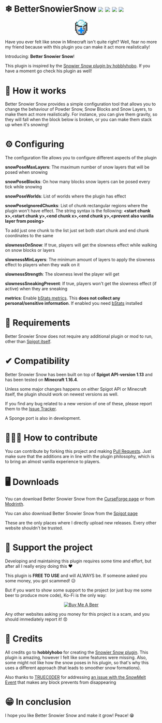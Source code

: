 # ❄ BetterSnowierSnow ![](https://img.shields.io/badge/Release-1.4-yellow) [![](https://img.shields.io/badge/Minecraft-1.20.4-success)](https://minecraft.net/) [![](http://cf.way2muchnoise.eu/full_446813_downloads.svg)](https://www.curseforge.com/minecraft/bukkit-plugins/better-snowier-snow) [![](https://img.shields.io/modrinth/dt/E1q92r8V)](https://modrinth.com/plugin/better-snowier-snow)



<p align="center"><img align="center" style="width:10%; height:10%;" src="logo.png" alt="Better Snowier Snow Logo"/></p>

Have you ever felt like snow in Minecraft isn't quite right? Well, fear no more my friend because with this plugin you can make it act more realistically!

Introducing: **Better Snowier Snow**!

This plugin is inspired by the [Snowier Snow plugin by hobblyhobo](https://www.spigotmc.org/resources/snowiersnow.72213/). If you have a moment go check
his plugin as well!

# 🔧 How it works
Better Snowier Snow provides a simple configuration tool that allows you to change the behaviour of Powder Snow, Snow Blocks and Snow Layers, to make them act more realistically.
For instance, you can give them gravity, so they will fall when the block below is broken, or you can make them stack up when it's snowing!

# ⚙ Configuring
The configuration file allows you to configure different aspects of the plugin

**snowPoseMaxLayers**: The maximum number of snow layers that will be posed when snowing

**snowPoseBlocks**: On how many blocks snow layers can be posed every tick while snowing

**snowPoseWorlds**: List of worlds where the plugin has effect

**snowPoseIgnoredChunks**: List of chunk rectangular regions where the plugin won't have effect.
The string syntax is the following: **&lt;start chunk x&gt;,&lt;start chunk y&gt;,&lt;end chunk x&gt;,&lt;end chunk y&gt;,&lt;prevent also vanilla layer from posing&gt;**

To add just one chunk to the list just set both start chunk and end chunk coordinates to the same

**slownessOnSnow**: If true, players will get the slowness effect while walking on snow blocks or layers

**slownessMinLayers**: The minimum amount of layers to apply the slowness effect to players when they walk on it

**slownessStrength**: The slowness level the player will get

**slownessSneakingPrevent**: If true, players won't get the slowness effect (if active) when they are sneaking

**metrics**: Enable [bStats metrics](https://bstats.org/plugin/bukkit/Better%20Snowier%20Snow/9912). This **does not collect any personal/sensitive information**. If enabled you need [bStats](https://bstats.org/) installed

# 📜 Requirements
Better Snowier Snow does not require any additional plugin or mod to run, other than [Spigot itself](https://www.spigotmc.org/).

# ✔ Compatibility
Better Snowier Snow has been built on top of **Spigot API-version 1.13** and has been tested on **Minecraft 1.16.4**.

Unless some major changes happens on either Spigot API or Minecraft itself, the plugin should work on newest versions as well.

If you find any bug related to a new version of one of these, please report them to the [Issue Tracker](https://github.com/JimiIT92/BetterSnowierSnow/issues).

A Sponge port is also in development.

# 👨🏼‍💻 How to contribute
You can contribute by forking this project and making [Pull Requests](https://github.com/JimiIT92/BetterSnowierSnow/pulls). Just make sure
that the additions are in line with the plugin philosophy, which is to bring an almost vanilla experience to players.


# 🖥 Downloads

You can download Better Snowier Snow from the [CurseForge page](https://www.curseforge.com/minecraft/bukkit-plugins/better-snowier-snow) or from [Modrinth](https://modrinth.com/plugin/better-snowier-snow/versions).

You can also download Better Snowier Snow from the [Spigot page](https://www.spigotmc.org/resources/better-snowier-snow.89028/)

These are the only places where I directly upload new releases. Every other website shouldn't be trusted.

# 🍺 Support the project
Developing and maintaining this plugin requires some time and effort, but after all I really enjoy doing this ❤

This plugin is **FREE TO USE** and will ALWAYS be. If someone asked you some money, you got scammed! 😥 

But if you want to show some support to the project (or just buy me some beer to produce more code), Ko-Fi is the only way:

<p align="center"><a href="https://ko-fi.com/jimi_" target="_blank"><img src="https://uploads-ssl.webflow.com/5c14e387dab576fe667689cf/61e11d503cc13747866d338b_Button-2.png" width=660 height=100 alt="Buy Me A Beer"></a></p>

Any other websites asking you money for this project is a scam, and you should immediately report it! 😡

# 📖 Credits
All credits go to **hobblyhobo** for creating the [Snowier Snow plugin](https://www.spigotmc.org/resources/snowiersnow.72213/).
This plugin is amazing, however I felt like some features were missing. Also, some might not like how the snow poses in his plugin,
so that's why this uses a different approach (that leads to smoother snow formations).

Also thanks to [TRUEC0DER](https://github.com/TRUEC0DER) for addressing [an issue with the SnowMelt Event](https://github.com/JimiIT92/BetterSnowierSnow/pull/3) that makes any block prevents from disappearing

# 😁 In conclusion

I hope you like Better Snowier Snow and make it grow! Peace! 😁
